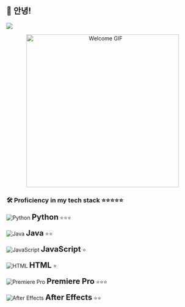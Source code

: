 ## 👋 안녕!

<p align="left">
  <img src="https://skillicons.dev/icons?i=py,java,js,html,premiere,aftereffects&theme=dark" /><br>
</p>

<p align="center">
  <img src="https://media.giphy.com/media/LmN8Nxq4V7xN3x6QvP/giphy.gif" alt="Welcome GIF" width="400"/>
  <!-- GIPHY나 imgur 같은 외부 링크도 가능! -->
</p>

### 🛠️ Proficiency in my tech stack ⭐⭐⭐⭐⭐
<p align="left">
  <!-- Python -->
  <img src="https://skillicons.dev/icons?i=py" alt="Python" /> <span style="font-size:20px;"><strong>Python</strong></span> ⭐⭐⭐
</p>

<p align="left">
  <!-- Java -->
  <img src="https://skillicons.dev/icons?i=java" alt="Java" /> <span style="font-size:20px;"><strong>Java</strong></span> ⭐⭐
</p>

<p align="left">
  <!-- JavaScript -->
  <img src="https://skillicons.dev/icons?i=js" alt="JavaScript" /> <span style="font-size:20px;"><strong>JavaScript</strong></span> ⭐
</p>

<p align="left">
  <!-- HTML -->
  <img src="https://skillicons.dev/icons?i=html" alt="HTML" /> <span style="font-size:20px;"><strong>HTML</strong></span> ⭐
</p>

<p align="left">
  <!-- Premiere Pro -->
  <img src="https://skillicons.dev/icons?i=premiere" alt="Premiere Pro" /> <span style="font-size:20px;"><strong>Premiere Pro</strong></span> ⭐⭐⭐
</p>

<p align="left">
  <!-- After Effects -->
  <img src="https://skillicons.dev/icons?i=aftereffects" alt="After Effects" /> <span style="font-size:20px;"><strong>After Effects</strong></span> ⭐⭐
</p>
